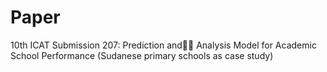 # Paper
10th ICAT Submission 207: Prediction and ِِAnalysis Model for Academic School Performance (Sudanese primary schools as case study)
